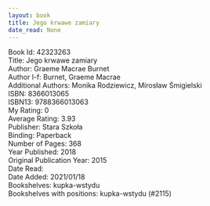 ```yaml
---
layout: book
title: Jego krwawe zamiary
date_read: None
---
```


Book Id: 42323263<br />
Title: Jego krwawe zamiary<br />
Author: Graeme Macrae Burnet<br />
Author l-f: Burnet, Graeme Macrae<br />
Additional Authors: Monika Rodziewicz, Mirosław Śmigielski<br />
ISBN: 8366013065<br />
ISBN13: 9788366013063<br />
My Rating: 0<br />
Average Rating: 3.93<br />
Publisher: Stara Szkoła<br />
Binding: Paperback<br />
Number of Pages: 368<br />
Year Published: 2018<br />
Original Publication Year: 2015<br />
Date Read: <br />
Date Added: 2021/01/18<br />
Bookshelves: kupka-wstydu<br />
Bookshelves with positions: kupka-wstydu (#2115)<br />

